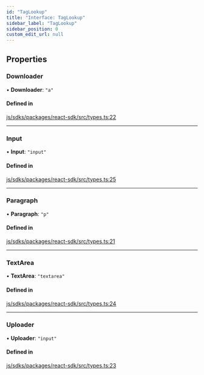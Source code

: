 ```yaml
---
id: "TagLookup"
title: "Interface: TagLookup"
sidebar_label: "TagLookup"
sidebar_position: 0
custom_edit_url: null
---
```


## Properties

### Downloader

• **Downloader**: ``"a"``

#### Defined in

[js/sdks/packages/react-sdk/src/types.ts:22](https://github.com/refinery-labs/lunasec-monorepo/blob/03d4513/js/sdks/packages/react-sdk/src/types.ts#L22)

___

### Input

• **Input**: ``"input"``

#### Defined in

[js/sdks/packages/react-sdk/src/types.ts:25](https://github.com/refinery-labs/lunasec-monorepo/blob/03d4513/js/sdks/packages/react-sdk/src/types.ts#L25)

___

### Paragraph

• **Paragraph**: ``"p"``

#### Defined in

[js/sdks/packages/react-sdk/src/types.ts:21](https://github.com/refinery-labs/lunasec-monorepo/blob/03d4513/js/sdks/packages/react-sdk/src/types.ts#L21)

___

### TextArea

• **TextArea**: ``"textarea"``

#### Defined in

[js/sdks/packages/react-sdk/src/types.ts:24](https://github.com/refinery-labs/lunasec-monorepo/blob/03d4513/js/sdks/packages/react-sdk/src/types.ts#L24)

___

### Uploader

• **Uploader**: ``"input"``

#### Defined in

[js/sdks/packages/react-sdk/src/types.ts:23](https://github.com/refinery-labs/lunasec-monorepo/blob/03d4513/js/sdks/packages/react-sdk/src/types.ts#L23)

